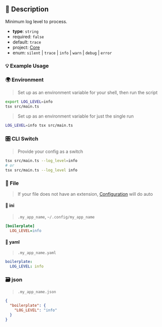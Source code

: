 ## 📜 Description

Minimum log level to process.

- **type**: `string`
- required: `false`
- default: `trace`
- project: [Core](/core)
- enum: `silent` | `trace` | `info` | `warn` | `debug` | `error`

### 💡 Example Usage

### 🌍 Environment

> Set up as an environment variable for your shell, then run the script
```bash
export LOG_LEVEL=info
tsx src/main.ts
```
> Set up as an environment variable for just the single run

```bash
LOG_LEVEL=info tsx src/main.ts
```
### 🎛️ CLI Switch

> Provide your config as a switch
```bash
tsx src/main.ts --log_level=info
# or
tsx src/main.ts --log_level info
```
### 📁 File
>  If your file does not have an extension, [Configuration](/core/configuration) will do auto
#### 📘 ini

> `.my_app_name`, `~/.config/my_app_name`

```ini
[boilerplate]
  LOG_LEVEL=info
```
#### 📄 yaml

> `.my_app_name.yaml`

```yaml
boilerplate:
  LOG_LEVEL: info
```
### 🗃️ json

> `.my_app_name.json`

```json
{
  "boilerplate": {
    "LOG_LEVEL": "info"
  }
}
```
